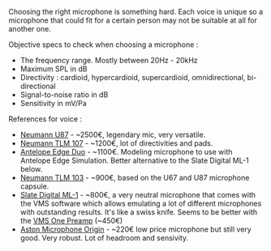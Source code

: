Choosing the right microphone is something hard. Each voice is unique so a microphone that could fit for a certain person may not be suitable at all for another one. 

Objective specs to check when choosing a microphone : 
- The frequency range. Mostly between 20Hz - 20kHz
- Maximum SPL in dB
- Directivity : cardioid, hypercardioid, supercardioid, omnidirectional, bi-directional
- Signal-to-noise ratio in dB 
- Sensitivity in mV/Pa

References for voice :
- [Neumann U87](https://www.thomann.de/fr/neumann_u87_studio_set_ni.htm) - ~2500€, legendary mic, very versatile. 
- [Neumann TLM 107](https://www.thomann.de/fr/neumann_tlm_107.htm) - ~1200€, lot of directivities and pads.
- [Antelope Edge Duo](https://en.antelopeaudio.com/products/edge-duo/) - ~1100€. Modeling microphone to use with Antelope Edge Simulation. Better alternative to the Slate Digital ML-1 below.
- [Neumann TLM 103](https://www.thomann.de/fr/neumann_tlm_103.htm) - ~900€, based on the U67 and U87 microphone capsule. 
- [Slate Digital ML-1](https://www.thomann.de/fr/slate_digital_ml_1matte_black.htm) - ~800€, a very neutral microphone that comes with the VMS software which allows emulating a lot of different microphones with outstanding results. It's like a swiss knife. Seems to be better with the [VMS One Preamp](https://www.thomann.de/fr/slate_digital_vms_one_preamp.htm) (~450€)
- [Aston Microphone Origin](https://www.thomann.de/fr/aston_microphones_origin.htm) - ~220€ low price microphone but still very good. Very robust. Lot of headroom and sensivity. 